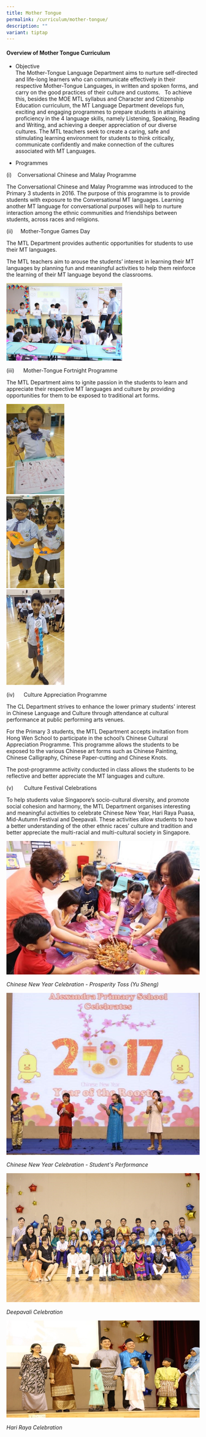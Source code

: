 ```yaml
---
title: Mother Tongue
permalink: /curriculum/mother-tongue/
description: ""
variant: tiptap
---
```

<h4><strong>Overview of Mother Tongue Curriculum</strong>&nbsp;</h4>
<ul>
<li>
<p>Objective&nbsp;&nbsp;
<br>The Mother-Tongue Language Department aims to nurture self-directed and
life-long learners who can&nbsp;communicate effectively in their respective
Mother-Tongue Languages, in written and spoken forms,&nbsp;and carry on
the good practices of their culture and customs. &nbsp; To achieve this,
besides the MOE MTL&nbsp;syllabus and Character and Citizenship Education
curriculum, the MT Language Department&nbsp;develops fun, exciting and
engaging programmes to prepare students in attaining proficiency in the
4&nbsp;language skills, namely Listening, Speaking, Reading and Writing,
and achieving a deeper&nbsp;appreciation of our diverse cultures. The MTL
teachers seek to create a caring, safe and stimulating&nbsp;learning environment
for students to think critically, communicate confidently and make connection
of&nbsp;the cultures associated with MT Languages.</p>
</li>
<li>
<p>Programmes</p>
</li>
</ul>
<p>(i)&nbsp; &nbsp; Conversational Chinese and Malay Programme</p>
<p>The Conversational Chinese and Malay Programme was introduced to the Primary
3 students in&nbsp;2016. The purpose of this programme is to provide students
with exposure to the Conversational MT&nbsp;languages. Learning another
MT language for conversational purposes will help to nurture interaction&nbsp;among
the&nbsp;ethnic communities and friendships between students, across races
and religions.</p>
<p>(ii)&nbsp;&nbsp; &nbsp;&nbsp;Mother-Tongue Games Day</p>
<p>The MTL Department provides authentic opportunities for students to use
their MT languages.&nbsp;</p>
<p>The MTL teachers aim to arouse the students’ interest in learning their
MT languages by&nbsp;planning fun and meaningful activities to help them
reinforce the learning of their MT&nbsp;language beyond the&nbsp;classrooms.</p>
<div class="isomer-image-wrapper">
<img style="width:60%" height="auto" width="100%" src="/images/MTL1.jpg">
</div>
<p>(iii)&nbsp; &nbsp; &nbsp;&nbsp;Mother-Tongue Fortnight Programme</p>
<p>The MTL Department aims to ignite passion in the students to learn and
appreciate their respective&nbsp;MT languages and culture by providing
opportunities for them to be exposed to traditional art&nbsp;forms.</p>
<div class="isomer-image-wrapper">
<img style="width:30%" height="auto" width="100%" src="/images/MTL2.jpg">
</div>
<div class="isomer-image-wrapper">
<img style="width:30%" height="auto" width="100%" src="/images/MTL3.jpg">
</div>
<div class="isomer-image-wrapper">
<img style="width:30%" height="auto" width="100%" src="/images/MTL4.jpg">
</div>
<p>(iv)&nbsp; &nbsp;&nbsp;&nbsp; Culture Appreciation&nbsp;Programme</p>
<p>The CL Department strives to enhance the lower primary students' interest
in Chinese Language and Culture through attendance at cultural performance
at public performing arts venues.&nbsp;&nbsp; &nbsp;&nbsp;&nbsp;&nbsp;
&nbsp;&nbsp;&nbsp; &nbsp;&nbsp;&nbsp; &nbsp;&nbsp; &nbsp;&nbsp;</p>
<p>For the Primary 3 students, the MTL Department accepts invitation from
Hong Wen School to participate in the school’s Chinese Cultural Appreciation
Programme. This programme allows the students to be exposed to the various
Chinese art forms such as Chinese Painting, Chinese Calligraphy, Chinese
Paper-cutting and Chinese Knots.&nbsp;</p>
<p>The post-programme activity conducted in class allows the students to
be reflective and better appreciate the MT languages and culture.</p>
<p>(v) &nbsp; &nbsp; &nbsp; Culture Festival Celebrations</p>
<p>To help students value Singapore’s socio-cultural diversity, and promote
social cohesion and harmony, the MTL Department organises interesting and
meaningful activities to celebrate Chinese New Year, Hari Raya Puasa, Mid-Autumn
Festival and Deepavali. These activities allow students to have a better
understanding of the other ethnic races’ culture and tradition and better
appreciate the multi-racial and multi-cultural society in Singapore.</p>
<div class="isomer-image-wrapper">
<img style="width: 100%" height="auto" width="100%" alt="" src="/images/MTL5.jpg">
</div>
<p><em>Chinese New Year Celebration - Prosperity Toss (Yu Sheng)</em>
</p>
<div class="isomer-image-wrapper">
<img style="width: 100%" height="auto" width="100%" alt="" src="/images/MTL6.jpg">
</div>
<p><em>Chinese New Year Celebration - Student's Performance</em>
</p>
<div class="isomer-image-wrapper">
<img style="width: 100%" height="auto" width="100%" alt="" src="/images/MTL7.jpg">
</div>
<p><em>Deepavali Celebration</em>
</p>
<div class="isomer-image-wrapper">
<img style="width: 100%" height="auto" width="100%" alt="" src="/images/MTL8.jpg">
</div>
<p><em>Hari Raya Celebration</em>
</p>